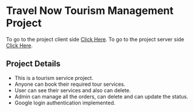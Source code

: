 # Travel Now Tourism Management Project

To go to the project client side [Click Here](https://travel-now-e6e38.web.app/).
To go to the project server side [Click Here](https://morning-headland-33289.herokuapp.com/).

## Project Details

- This is a tourism service project.
- Anyone can book their required tour services.
- User can see their services and also can delete.
- Admin can manage all the orders, can delete and can update the status.
- Google login authentication implemented.
